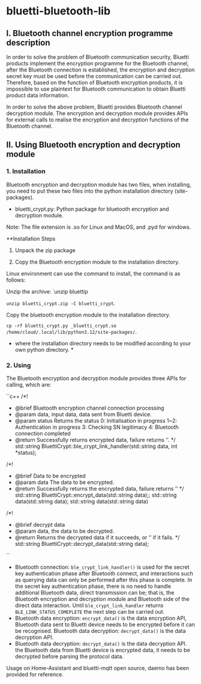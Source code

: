 # bluetti-bluetooth-lib

## I. Bluetooth channel encryption programme description

In order to solve the problem of Bluetooth communication security, Bluetti products implement the encryption programme for the Bluetooth channel, after the Bluetooth connection is established, the encryption and decryption secret key must be used before the communication can be carried out. Therefore, based on the function of Bluetooth encryption products, it is impossible to use plaintext for Bluetooth communication to obtain Bluetti product data information.

In order to solve the above problem, Bluetti provides Bluetooth channel decryption module. The encryption and decryption module provides APIs for external calls to realise the encryption and decryption functions of the Bluetooth channel.

## II. Using Bluetooth encryption and decryption module

### 1. Installation

Bluetooth encryption and decryption module has two files, when installing, you need to put these two files into the python installation directory (site-packages). 

- bluetti_crypt.py: Python package for bluetooth encryption and decryption module.



  
Note: The file extension is .so for Linux and MacOS, and .pyd for windows.

**Installation Steps

1. Unpack the zip package

2. Copy the Bluetooth encryption module to the installation directory.

Linux environment can use the command to install, the command is as follows:

Unzip the archive: `unzip bluettip 

`unzip bluetti_crypt.zip -C bluetti_crypt`.

Copy the bluetooth encryption module to the installation directory. 

`cp -rf bluetti_crypt.py _bluetti_crypt.so /home/cloud/.local/lib/python3.12/site-packages/`.

* where the installation directory needs to be modified according to your own python directory. *

### 2. Using

The Bluetooth encryption and decryption module provides three APIs for calling, which are:

``c++
/*!
 * @brief Bluetooth encryption channel connection processing
 * @param data, input data, data sent from Bluetti device.
 * @param status Returns the status
            0: Initialisation in progress
            1~2: Authentication in progress
            3: Checking SN legitimacy
            4: Bluetooth connection completed
 * @return Successfully returns encrypted data, failure returns ‘’.
*/
std::string BluettiCrypt::ble_crypt_link_handler(std::string data, int *status);

/*!
 * @brief Data to be encrypted
 * @param data The data to be encrypted.
 * @return Successfully returns the encrypted data, failure returns ‘’
 */
std::string BluettiCrypt::encrypt_data(std::string data);; std::string data(std::string data); std::string data(std::string data)

/*!
 * @brief decrypt data
 * @param data, the data to be decrypted.
 * @return Returns the decrypted data if it succeeds, or ‘’ if it fails.
 */
std::string BluettiCrypt::decrypt_data(std::string data);

``

- Bluetooth connection: `ble_crypt_link_handler()` is used for the secret key authentication phase after Bluetooth connect, and interactions such as querying data can only be performed after this phase is complete. In the secret key authentication phase, there is no need to handle additional Bluetooth data, direct transmission can be; that is, the Bluetooth encryption and decryption module and Bluetooth side of the direct data interaction. Until `ble_crypt_link_handler` returns `BLE_LINK_STATUS_COMEPLETE` the next step can be carried out.
- Bluetooth data encryption: `encrypt_data()` is the data encryption API, Bluetooth data sent to Bluetti device needs to be encrypted before it can be recognised. Bluetooth data decryption: `decrypt_data()` is the data decryption API.
- Bluetooth data decryption: `decrypt_data()` is the data decryption API. the Bluetooth data from Bluetti device is encrypted data, it needs to be decrypted before parsing the protocol data.

Usage on Home-Assistant and bluetti-mqtt open source, daemo has been provided for reference.
